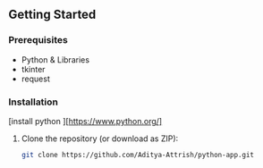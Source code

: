 ## Getting Started

### Prerequisites

- Python & Libraries
- tkinter
- request

### Installation

[install python ][https://www.python.org/]

1. Clone the repository (or download as ZIP):
   ```bash
   git clone https://github.com/Aditya-Attrish/python-app.git
